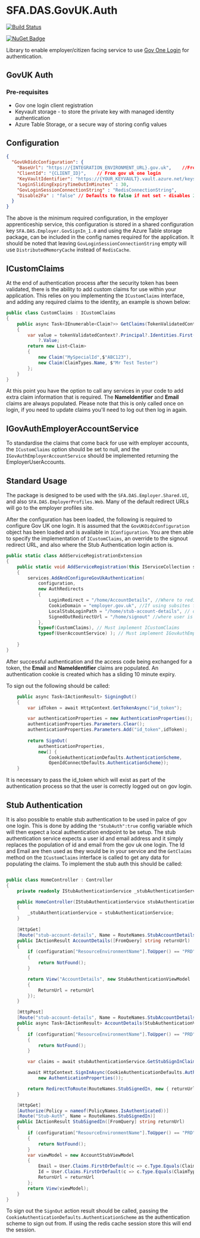 # SFA.DAS.GovUK.Auth

[![Build Status](https://sfa-gov-uk.visualstudio.com/Digital%20Apprenticeship%20Service/_apis/build/status%2FShared%20Packages%2Fdas-shared-packages-SFA.DAS.GovUK.Auth?repoName=SkillsFundingAgency%2Fdas-shared-packages&branchName=refs%2Fpull%2F703%2Fmerge)](https://sfa-gov-uk.visualstudio.com/Digital%20Apprenticeship%20Service/_build/latest?definitionId=2923&repoName=SkillsFundingAgency%2Fdas-shared-packages&branchName=refs%2Fpull%2F703%2Fmerge)

[![NuGet Badge](https://buildstats.info/nuget/SFA.DAS.GovUK.Auth)](https://www.nuget.org/packages/SFA.DAS.GovUK.Auth/)

Library to enable employer/citizen facing service to use [Gov One Login](https://www.sign-in.service.gov.uk/) for authentication.


## GovUK Auth

### Pre-requisites 

* Gov one login client registration
* Keyvault storage - to store the private key with managed identity authentication
* Azure Table Storage, or a secure way of storing config values

## Configuration

```json
{
  "GovUkOidcConfiguration": {
    "BaseUrl": "https://{INTEGRATION_ENVIRONMENT_URL}.gov.uk",    //From gov uk one login 
    "ClientId": "{CLIENT_ID}",    // From gov uk one login
    "KeyVaultIdentifier": "https://{YOUR_KEYVAULT}.vault.azure.net/keys/{KEY_NAME}",
    "LoginSlidingExpiryTimeOutInMinutes" : 30,
    "GovLoginSessionConnectionString" : "RedisConnectionString",
    "Disable2Fa" : "false" // Defaults to false if not set - disables 2fa on authentication
  }
}
```

The above is the minimum required configuration, in the employer apprenticeship service, this configuration is stored in a shared configuration key `SFA.DAS.Employer.GovSignIn_1.0` and using the Azure Table storage package, can be included in the config names required for the application. It 
should be noted that leaving `GovLoginSessionConnectionString` empty will use `DistributedMemoryCache` instead of `RedisCache`.

## ICustomClaims

At the end of authentication process after the security token has been validated, there is the ability to add custom claims for use within your application. This relies on you
implementing the `ICustomClaims` interface, and adding any required claims to the identity, an example is shown below:

```csharp
public class CustomClaims : ICustomClaims
{
    public async Task<IEnumerable<Claim?>> GetClaims(TokenValidatedContext tokenValidatedContext)
    {
        var value = tokenValidatedContext?.Principal?.Identities.First().Claims.FirstOrDefault(c => c.Type.Equals(ClaimTypes.NameIdentifier))
            ?.Value;
        return new List<Claim>
        {
            new Claim("MySpecialId",$"ABC123"),
            new Claim(ClaimTypes.Name, $"Mr Test Tester")
        };
    }
}
```
At this point you have the option to call any services in your code to add extra claim information that is required. The **NameIdentifier** and **Email** claims are always populated. Please note that
this is only called once on login, if you need to update claims you'll need to log out then log in again.

## IGovAuthEmployerAccountService

To standardise the claims that come back for use with employer accounts, the `ICustomClaims` option should be set to null, and the 
`IGovAuthEmployerAccountService` should be implemented returning the EmployerUserAccounts.

## Standard Usage
The package is designed to be used with the `SFA.DAS.Employer.Shared.UI`, and also `SFA.DAS.EmployerProfiles.Web`. Many of the default redirect URLs will go to the employer profiles site. 

After the configuration has been loaded, the following is required to configure Gov UK one login. It is assumed that the `GovUKOidcConfiguration` object has been loaded and is available in `IConfiguration`. You are 
then able to specify the implementation of `ICustomClaims`, an override to the signout redirect URL, and also where the Stub Authentication login action is.


```csharp
public static class AddServiceRegistrationExtension
{
    public static void AddServiceRegistration(this IServiceCollection services, IConfiguration configuration)
    {
        services.AddAndConfigureGovUkAuthentication(
            configuration, 
            new AuthRedirects 
            {
                LoginRedirect = "/home/AccountDetails", //Where to redirect after login
                CookieDomain = "employer.gov.uk", //If using subsites for a client this should be the same across all
                LocalStubLoginPath = "/home/stub-account-details", // detailed below - stub auth action
                SignedOutRedirectUrl = "/home/signout" //where user is redirected to after signout, this shouldnt be the same as configured in gov login
            }, 
            typeof(CustomClaims), // Must implement ICustomClaims
            typeof(UserAccountService) ); // Must implement IGovAuthEmployerAccountService
             
    }
}    
```
After successful authentication and the access code being exchanged for a token, the **Email** and **NameIdentifier** claims are populated. An authentication cookie is created which has a sliding 10 minute expiry.

To sign out the following should be called:

```csharp
    public async Task<IActionResult> SigningOut()
    {
        var idToken = await HttpContext.GetTokenAsync("id_token");

        var authenticationProperties = new AuthenticationProperties();
        authenticationProperties.Parameters.Clear();
        authenticationProperties.Parameters.Add("id_token",idToken);
        
        return SignOut(
            authenticationProperties, 
            new[] {
                CookieAuthenticationDefaults.AuthenticationScheme, 
                OpenIdConnectDefaults.AuthenticationScheme});
    }
```
It is necessary to pass the id_token which will exist as part of the authentication process so that the user is correctly logged out on gov login.

## Stub Authentication

It is also possible to enable stub authentication to be used in palce of gov one login. This is done by adding the `"StubAuth":true` config variable which will then expect a local authentication endpoint
to be setup. The stub authentication service expects a user id and email address and it simply replaces the population of id and email from the gov uk one login. The Id and Email are then used as they would
be in your service and the `GetClaims` method on the `ICustomClaims` interface is called to get any data for populating the claims. To implement the stub auth this should be called:

```csharp

public class HomeController : Controller
{
    private readonly IStubAuthenticationService _stubAuthenticationService;

    public HomeController(IStubAuthenticationService stubAuthenticationService)
    {
        _stubAuthenticationService = stubAuthenticationService;
    }
    
    [HttpGet]
    [Route("stub-account-details", Name = RouteNames.StubAccountDetailsGet)]
    public IActionResult AccountDetails([FromQuery] string returnUrl)
    {
        if (configuration["ResourceEnvironmentName"].ToUpper() == "PRD")
        {
            return NotFound();
        }

        return View("AccountDetails", new StubAuthenticationViewModel
        {
            ReturnUrl = returnUrl
        });
    }

    [HttpPost]
    [Route("stub-account-details", Name = RouteNames.StubAccountDetailsPost)]
    public async Task<IActionResult> AccountDetails(StubAuthenticationViewModel model)
    {
        if (configuration["ResourceEnvironmentName"].ToUpper() == "PRD")
        {
            return NotFound();
        }

        var claims = await stubAuthenticationService.GetStubSignInClaims(model);

        await HttpContext.SignInAsync(CookieAuthenticationDefaults.AuthenticationScheme, claims,
            new AuthenticationProperties());

        return RedirectToRoute(RouteNames.StubSignedIn, new { returnUrl = model.ReturnUrl });
    }

    [HttpGet]
    [Authorize(Policy = nameof(PolicyNames.IsAuthenticated))]
    [Route("Stub-Auth", Name = RouteNames.StubSignedIn)]
    public IActionResult StubSignedIn([FromQuery] string returnUrl)
    {
        if (configuration["ResourceEnvironmentName"].ToUpper() == "PRD")
        {
            return NotFound();
        }
        var viewModel = new AccountStubViewModel
        {
            Email = User.Claims.FirstOrDefault(c => c.Type.Equals(ClaimTypes.Email))?.Value,
            Id = User.Claims.FirstOrDefault(c => c.Type.Equals(ClaimTypes.NameIdentifier))?.Value,
            ReturnUrl = returnUrl
        };
        return View(viewModel);
    }
}    
```

To sign out the `SignOut` action result should be called, passing the `CookieAuthenticationDefaults.AuthenticationScheme` as the authentication scheme to sign out from. If using the redis cache session store
this will end the session.


